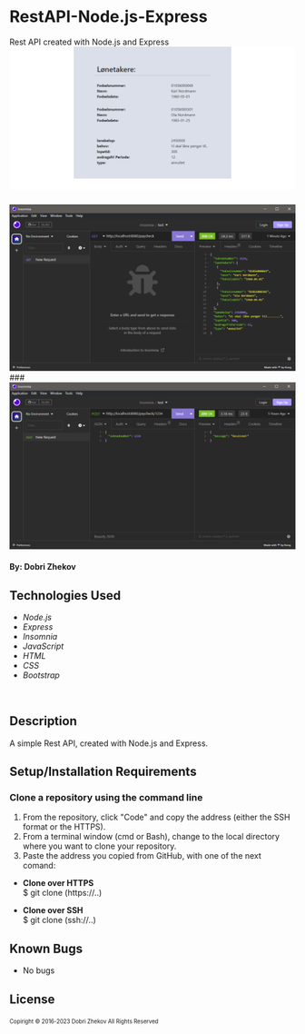 # RestAPI-Node.js-Express
Rest API created with Node.js and Express
<img align="justify" alt="chart" width="950px" src="https://github.com/zhekovdobri/RestAPI-Node.js-Express/blob/main/RestAPI-Node-Express.png?raw=true">
###
<img align="justify" alt="chart" width="950px" src="https://github.com/zhekovdobri/RestAPI-Node.js-Express/blob/main/Get_request.png?raw=true">
###
<img align="justify" alt="chart" width="950px" src="https://github.com/zhekovdobri/RestAPI-Node.js-Express/blob/main/POST_request.png?raw=true">

#### By: Dobri Zhekov

## Technologies Used

* _Node.js_
* _Express_
* _Insomnia_
* _JavaScript_
* _HTML_
* _CSS_
* _Bootstrap_

<br />

## Description
A simple Rest API, created with Node.js and Express. 
 
## Setup/Installation Requirements

### Clone a repository using the command line 

1. From the repository, click "Code" and copy the address (either the SSH format or the HTTPS). 
2. From a terminal window (cmd or Bash), change to the local directory where you want to clone your repository.
3. Paste the address you copied from GitHub, with one of the next comand:

* **Clone over HTTPS**<br>
  $ git clone (https://..)
  
* **Clone over SSH**<br>
  $ git clone (ssh://..)

## Known Bugs

* No bugs

## License

<sub><sup>Copiright © 2016-2023 Dobri Zhekov All Rights Reserved</sup></sub>

